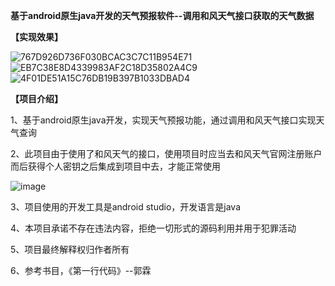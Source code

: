 **基于android原生java开发的天气预报软件--调用和风天气接口获取的天气数据**


**【实现效果】**

![767D926D736F030BCAC3C7C11B954E71](https://user-images.githubusercontent.com/81294772/157005431-9a577538-e700-45f2-9297-7ecc29f7310b.jpg)
![EB7C38E8D4339983AF2C18D35802A4C9](https://user-images.githubusercontent.com/81294772/157005450-1a966fda-2702-4ed7-a500-aa66a00ada59.jpg)
![4F01DE51A15C76DB19B397B1033DBAD4](https://user-images.githubusercontent.com/81294772/157005462-eef578ae-1ce2-4073-b8c8-4af4b47483fc.jpg)


**【项目介绍】**

1、基于android原生java开发，实现天气预报功能，通过调用和风天气接口实现天气查询

2、此项目由于使用了和风天气的接口，使用项目时应当去和风天气官网注册账户而后获得个人密钥之后集成到项目中去，才能正常使用

![image](https://user-images.githubusercontent.com/81294772/157006292-d5513d8e-5011-41f9-a15e-87292dda7e71.png)

3、项目使用的开发工具是android studio，开发语言是java

4、本项目承诺不存在违法内容，拒绝一切形式的源码利用并用于犯罪活动

5、项目最终解释权归作者所有

6、参考书目，《第一行代码》--郭霖
